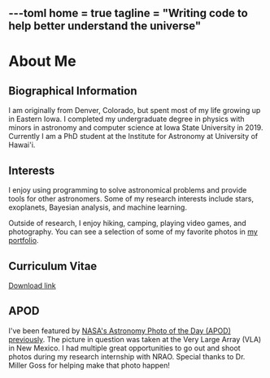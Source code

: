 ---toml
home = true
tagline = "Writing code to help better understand the universe"
---

# About Me

## Biographical Information

I am originally from Denver, Colorado, but spent most of my life growing up in Eastern Iowa. I completed my undergraduate degree in physics with minors in astronomy and computer science at Iowa State University in 2019. Currently I am a PhD student at the Institute for Astronomy at University of Hawai'i.

## Interests

I enjoy using programming to solve astronomical problems and provide tools for other astronomers. Some of my research interests include stars, exoplanets, Bayesian analysis, and machine learning.

Outside of research, I enjoy hiking, camping, playing video games, and photography. You can see a selection of some of my favorite photos in [my portfolio](https://portfolio.mileslucas.com).

## Curriculum Vitae

[Download link](/CV.pdf)

<PDF/>

## APOD

I've been featured by [NASA's Astronomy Photo of the Day (APOD) previously](https://apod.nasa.gov/apod/ap180713.html). The picture in question was taken at the Very Large Array (VLA) in New Mexico. I had multiple great opportunities to go out and shoot photos during my research internship with NRAO. Special thanks to Dr. Miller Goss for helping make that photo happen!
